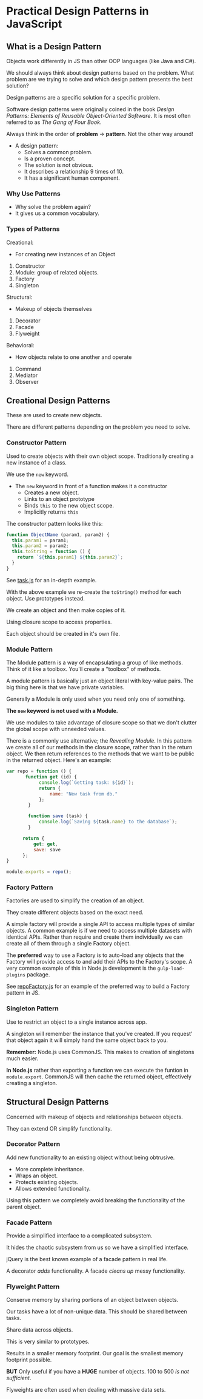 # Practical Design Patterns in JavaScript

## What is a Design Pattern

Objects work differently in JS than other OOP languages (like Java and C#).

We should always think about design patterns based on the problem.
What problem are we trying to solve and which design pattern presents the
best solution?

Design patterns are a specific solution for a specific problem.

Software design patterns were originally coined in the book
_Design Patterns: Elements of Reusable Object-Oriented Software_.
It is most often referred to as _The Gang of Four Book_.

Always think in the order of **problem** -> **pattern**.
Not the other way around!

- A design pattern:
  - Solves a common problem.
  - Is a proven concept.
  - The solution is not obvious.
  - It describes a relationship 9 times of 10.
  - It has a significant human component.

### Why Use Patterns

- Why solve the problem again?
- It gives us a common vocabulary.

### Types of Patterns

Creational:

- For creating new instances of an Object

1. Constructor
2. Module: group of related objects.
3. Factory
4. Singleton

Structural:

- Makeup of objects themselves

1. Decorator
2. Facade
3. Flyweight

Behavioral:

- How objects relate to one another and operate

1. Command
2. Mediator
3. Observer

## Creational Design Patterns

These are used to create new objects.

There are different patterns depending on the problem you need to solve.

### Constructor Pattern

Used to create objects with their own object scope.
Traditionally creating a new instance of a class.

We use the `new` keyword.

- The `new` keyword in front of a function makes it a constructor
  - Creates a new object.
  - Links to an object prototype
  - Binds `this` to the new object scope.
  - Implicitly returns `this`

The constructor pattern looks like this:

```JavaScript
function ObjectName (param1, param2) {
  this.param1 = param1;
  this.param2 = param2;
  this.toString = function () {
    return `${this.param1} ${this.param2}`;
  }
}
```

See [task.js](./task.js) for an in-depth example.

With the above example we re-create the `toString()` method for each object.
Use prototypes instead.

We create an object and then make copies of it.

Using closure scope to access properties.

Each object should be created in it's own file.

### Module Pattern

The Module pattern is a way of encapsulating a group of like methods.
Think of it like a toolbox. You'll create a "toolbox" of methods.

A module pattern is basically just an object literal with key-value pairs.
The big thing here is that we have private variables.

Generally a Module is only used when you need only one of something.

**The `new` keyword is not used with a Module.**

We use modules to take advantage of closure scope so that we don't
clutter the global scope with unneeded values.

There is a commonly use alternative; the _Revealing Module_.
In this pattern we create all of our methods in the closure scope,
rather than in the return object. We then return references to the methods
that we want to be public in the returned object. Here's an example:

```JavaScript
var repo = function () {
       function get (id) {
            console.log(`Getting task: ${id}`);
            return {
                name: "New task from db."
            };
        }

        function save (task) {
            console.log(`Saving ${task.name} to the database`);
        }

      return {
          get: get,
          save: save
      };
}

module.exports = repo();
```

### Factory Pattern

Factories are used to simplify the creation of an object.

They create different objects based on the exact need.

A simple factory will provide a single API to access multiple types of
similar objects. A common example is if we need to access multiple datasets
with identical APIs. Rather than require and create them individually we can
create all of them through a single Factory object.

The **preferred** way to use a Factory is to auto-load any objects that
the Factory will provide access to and add their APIs to the Factory's scope.
A very common example of this in Node.js development is the
`gulp-load-plugins` package.

See [repoFactory.js](./demo/repoFactory.js) for an example of the preferred
way to build a Factory pattern in JS.

### Singleton Pattern

Use to restrict an object to a single instance across app.

A singleton will remember the instance that you've created. If you request'
that object again it will simply hand the same object back to you.

**Remember:** Node.js uses CommonJS. This makes to creation of singletons
much easier.

**In Node.js** rather than exporting a function we can execute the funtion
in `module.export`. CommonJS will then cache the returned object, effectively
creating a singleton.

## Structural Design Patterns

Concerned with makeup of objects and relationships between objects.

They can extend OR simplify functionality.

### Decorator Pattern

Add new functionality to an existing object without being obtrusive.

- More complete inheritance.
- Wraps an object.
- Protects existing objects.
- Allows extended functionality.

Using this pattern we completely avoid breaking the functionality of
the parent object.

### Facade Pattern

Provide a simplified interface to a complicated subsystem.

It hides the chaotic subsystem from us so we have a simplified interface.

jQuery is the best known example of a facade pattern in real life.

A decorator _adds_ functionality. A facade _cleans up_ messy functionality.

### Flyweight Pattern

Conserve memory by sharing portions of an object between objects.

Our tasks have a lot of non-unique data. This should be shared between tasks.

Share data across objects.

This is very similar to prototypes.

Results in a smaller memory footprint.
Our goal is the smallest memory footprint possible.

**BUT** Only useful if you have a **HUGE** number of objects.
100 to 500 _is not sufficient_.

Flyweights are often used when dealing with massive data sets.